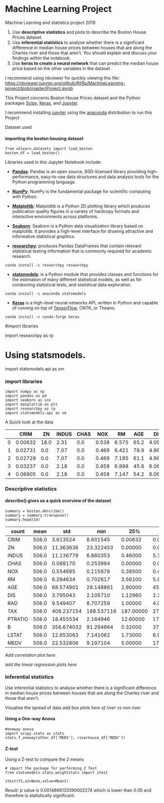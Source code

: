 # Machine Learning Project
Machine Learning and statistics project 2019


1. Use **descriptive statistics** and plots to describe the Boston House Prices dataset.
2. Use **inferential statistics** to analyse whether there is a significant difference in median house prices between houses that are along the Charles river and those that aren’t. You should explain and discuss your findings within the notebook.
3. Use **keras to create a neural network** that can predict the median house price based on the other variables in the dataset.

I recommend using nbviewer for quickly viewing this file:
https://nbviewer.jupyter.org/github/RitRa/MachineLearning-project/blob/master/Project.ipynb


This Project concerns Boston House Prices dataset and the Python packages [Scipy](https://www.scipy.org/), [Keras](https://keras.io/), and [Jupyter](https://jupyter.org/).

I recommend installing [jupyter](https://jupyter.org/) using the [anaconda](https://www.anaconda.com/) distribution to run this Project


Dataset used

#### importing the boston housing dataset

```
from sklearn.datasets import load_boston
boston_df = load_boston()
```

Libraries used in this Jupyter Notebook include:

- **[Pandas](https://pandas.pydata.org/)**: Pandas is an open source, BSD-licensed library providing high-performance, easy-to-use data structures and data analysis tools for the Python programming language. 

- **[NumPy](https://numpy.org/)**: NumPy is the fundamental package for scientific computing with Python. 

- **[Matplotlib](https://matplotlib.org/)**: Matplotlib is a Python 2D plotting library which produces publication quality figures in a variety of hardcopy formats and interactive environments across platforms. 

- **[Seaborn](https://seaborn.pydata.org/)**: Seaborn is a Python data visualization library based on matplotlib. It provides a high-level interface for drawing attractive and informative statistical graphics. 

- **[researchpy](https://researchpy.readthedocs.io/en/latest/index.html)**: produces Pandas DataFrames that contain relevant statistical testing information that is commonly required for academic research. 
```
conda install -c researchpy researchpy
```

- **[statsmodels](https://www.statsmodels.org/stable/index.html)**: is a Python module that provides classes and functions for the estimation of many different statistical models, as well as for conducting statistical tests, and statistical data exploration. 
```
conda install -c anaconda statsmodels
```
- **[Keras](https://keras.io/)** is a high-level neural networks API, written in Python and capable of running on top of [TensorFlow](https://www.tensorflow.org/), CNTK, or Theano.

```
conda install -c conda-forge keras
```
#import libraries


import researchpy as rp

# Using statsmodels.
import statsmodels.api as sm
### import libraries

```
import numpy as np
import pandas as pd
import seaborn as sns
import matplotlib as plt
import researchpy as rp
import statsmodels.api as sm
```

A Quick look at the data

|    |CRIM      |ZN      |INDUS |CHAS  |NOX  | RM    |AGE   | DIS   | RAD   | TAX	|PTRATIO|	B     |LSTAT|MEDV |
|----|----------|--------|------|------|-----|-------|------|-------|-------|-------|-------|---------|-----|-----|
|0	 |0.00632   |	18.0 |	2.31|	0.0|0.538|	6.575|	65.2|4.0900 |	1.0	|296.0  |	15.3|	396.90|	4.98| 24.0|
|1   |	0.02731 |	0.0  |	7.07|0.0   |0.469|	6.421|	78.9|4.9671 |	2.0	|242.0	|17.8   |396.90	  |9.14	| 21.6|
|2	 |0.02729   |	0.0	 |7.07  |	0.0|0.469|	7.185|	61.1|4.9671 |	2.0	|242.0  |	17.8|	392.83|	4.03| 34.7|
|3	 |0.03237	|0.0     |	2.18|	0.0|0.458|	6.998|	45.8|6.0622 |	3.0	|222.0  |	18.7|	394.63|	2.94| 33.4|
|4	 |0.06905   |	0.0	 |2.18  |	0.0|0.458|	7.147|	54.2|6.0622	|3.0    |222.0  |	18.7|	396.90|	5.33| 36.2|


### Descriptive statistics
#### describe() gives us a quick overview of the dataset

```
summary = boston.describe()
summary = summary.transpose()
summary.head(14)
```

|count |	mean	|std	|min	|25%	|50%|	75%|	max  |
|------|------------|-------|-------|-------|---|------|---------|
|CRIM|	506.0	|3.613524	|8.601545	|0.00632	|0.082045	|0.25651	|3.677083	|88.9762|
|ZN|	506.0	|11.363636|	23.322453|	0.00000	|0.000000	|0.00000	|12.500000	|100.0000|
|INDUS|	506.0|	11.136779	|6.860353	|0.46000	|5.190000|	9.69000|	18.100000	|27.7400|
|CHAS|	506.0	|0.069170	|0.253994|	0.00000	|0.000000|	0.00000|	0.000000|	1.0000|
|NOX	|506.0|	0.554695|	0.115878	|0.38500	|0.449000	|0.53800	|0.624000	|0.8710|
|RM|	506.0	|6.284634|	0.702617	|3.56100	|5.885500	|6.20850	|6.623500	|8.7800|
|AGE	|506.0|	68.574901	|28.148861	|2.90000	|45.025000	|77.50000	| 94.075000	|100.0000|
|DIS	|506.0|	3.795043	|2.105710	|1.12960|	2.100175|	3.20745|	5.188425	|12.1265|
|RAD|	506.0	|9.549407	|8.707259	|1.00000|	4.000000|	5.00000|	24.000000	|24.0000|
|TAX	|506.0	|408.237154	|168.537116|	187.00000	|279.000000	|330.00000	|666.000000|	711.0000|
|PTRATIO	|506.0|	18.455534|	2.164946|	12.60000|	17.400000|	19.05000|	20.200000|	22.0000|
|B|	506.0|	356.674032|	91.294864|	0.32000|	375.377500|	391.44000|	396.225000|	396.9000|
|LSTAT|	506.0|	12.653063	|7.141062|	1.73000|	6.950000|	11.36000|	16.955000|	37.9700|
|MEDV|	506.0|	22.532806	|9.197104|	5.00000|	17.025000|	21.20000|	25.000000|	50.0000|


*Add correlation plot here*

*add the linear regression plots here*



### Inferential statistics

Use inferential statistics to analyse whether there is a significant difference in median house prices between houses that are along the Charles river and those that aren’t. 

Visualise the spread of data 
*add box plots here of river vs non river*

#### Using a One-way Anova 

```
#oneway anova
import scipy.stats as stats
stats.f_oneway(other_df['MEDV'], riverhouse_df['MEDV'])
```

#### Z-test

Using a Z-test to compare the 2 means

```
# import the package for performing Z Test
from statsmodels.stats.weightstats import ztest

ztest(Y2,x2=None,value=Mean1)
```

Result: 
p value is 0.0014868133390002274 which is lower than 0.05 and therefore is statistically significant.
